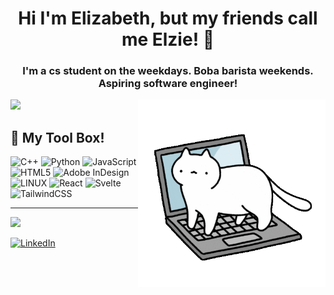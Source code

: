 <h1 align="center">Hi I'm Elizabeth, but my friends call me Elzie! 🐣</h1>
<h3 align="center">I'm a cs student on the weekdays. Boba barista weekends. Aspiring software engineer! </h3>
<img align="right" alt="catcatcode" width="300" src="https://raw.githubusercontent.com/elizabethmazuca/elizabethmazuca/main/cattype.gif">



![](https://github-readme-stats.vercel.app/api/top-langs/?username=elizabethmazuca&theme=tokyonight&hide_border=false&include_all_commits=false&count_private=false&layout=compact)





## 🧰 My Tool Box!


![C++](https://img.shields.io/badge/c++-%2300599C.svg?style=for-the-badge&logo=c%2B%2B&logoColor=white) ![Python](https://img.shields.io/badge/python-3670A0?style=for-the-badge&logo=python&logoColor=ffdd54) ![JavaScript](https://img.shields.io/badge/javascript-%23323330.svg?style=for-the-badge&logo=javascript&logoColor=%23F7DF1E) ![HTML5](https://img.shields.io/badge/html5-%23E34F26.svg?style=for-the-badge&logo=html5&logoColor=white) ![Adobe InDesign](https://img.shields.io/badge/Adobe%20InDesign-49021F?style=for-the-badge&logo=adobeindesign&logoColor=white) ![LINUX](https://img.shields.io/badge/Linux-FCC624?style=for-the-badge&logo=linux&logoColor=black) ![React](https://img.shields.io/badge/react-%2320232a.svg?style=for-the-badge&logo=react&logoColor=%2361DAFB) ![Svelte](https://img.shields.io/badge/svelte-%23f1413d.svg?style=for-the-badge&logo=svelte&logoColor=white) ![TailwindCSS](https://img.shields.io/badge/tailwindcss-%2338B2AC.svg?style=for-the-badge&logo=tailwind-css&logoColor=white)



---
[![](https://visitcount.itsvg.in/api?id=elizabethmazuca&icon=0&color=3)](https://visitcount.itsvg.in)

[![LinkedIn](https://img.shields.io/badge/LinkedIn-%230077B5.svg?logo=linkedin&logoColor=white)](https://linkedin.com/in/elizabeth-mazuca-063b1713b) 
